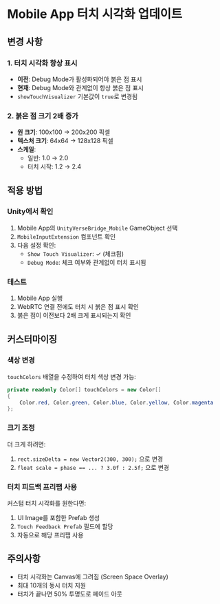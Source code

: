 # Mobile App 터치 시각화 업데이트

## 변경 사항

### 1. 터치 시각화 항상 표시
- **이전**: Debug Mode가 활성화되어야 붉은 점 표시
- **현재**: Debug Mode와 관계없이 항상 붉은 점 표시
- `showTouchVisualizer` 기본값이 `true`로 변경됨

### 2. 붉은 점 크기 2배 증가
- **원 크기**: 100x100 → 200x200 픽셀
- **텍스처 크기**: 64x64 → 128x128 픽셀
- **스케일**: 
  - 일반: 1.0 → 2.0
  - 터치 시작: 1.2 → 2.4

## 적용 방법

### Unity에서 확인
1. Mobile App의 `UnityVerseBridge_Mobile` GameObject 선택
2. `MobileInputExtension` 컴포넌트 확인
3. 다음 설정 확인:
   - `Show Touch Visualizer`: ✓ (체크됨)
   - `Debug Mode`: 체크 여부와 관계없이 터치 표시됨

### 테스트
1. Mobile App 실행
2. WebRTC 연결 전에도 터치 시 붉은 점 표시 확인
3. 붉은 점이 이전보다 2배 크게 표시되는지 확인

## 커스터마이징

### 색상 변경
`touchColors` 배열을 수정하여 터치 색상 변경 가능:
```csharp
private readonly Color[] touchColors = new Color[] 
{ 
    Color.red, Color.green, Color.blue, Color.yellow, Color.magenta
};
```

### 크기 조정
더 크게 하려면:
1. `rect.sizeDelta = new Vector2(300, 300);` 으로 변경
2. `float scale = phase == ... ? 3.0f : 2.5f;` 으로 변경

### 터치 피드백 프리팹 사용
커스텀 터치 시각화를 원한다면:
1. UI Image를 포함한 Prefab 생성
2. `Touch Feedback Prefab` 필드에 할당
3. 자동으로 해당 프리팹 사용

## 주의사항
- 터치 시각화는 Canvas에 그려짐 (Screen Space Overlay)
- 최대 10개의 동시 터치 지원
- 터치가 끝나면 50% 투명도로 페이드 아웃